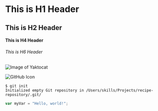# This is H1 Header
## This is H2 Header
#### This is H4 Header
###### This is H6 Header


![Image of Yaktocat](https://octodex.github.com/images/yaktocat.png)

![GitHub Icon](https://www.webfx.com/wp-content/uploads/2022/08/github-logo.png)


```
$ git init
Initialized empty Git repository in /Users/skills/Projects/recipe-repository/.git/
```

```Javascript
var myVar = "Hello, world!";
```



